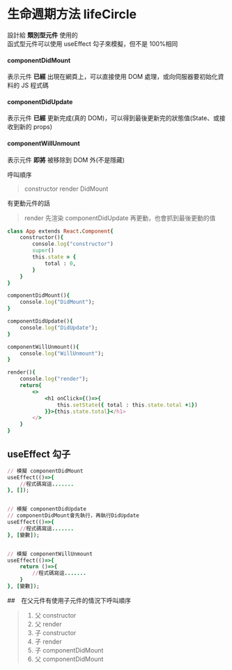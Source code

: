 # 生命週期方法 lifeCircle

設計給 **類別型元件** 使用的<br>
函式型元件可以使用 useEffect 勾子來模擬，但不是 100%相同

#### componentDidMount

表示元件 **已經** 出現在網頁上，可以直接使用 DOM 處理，或向伺服器要初始化資料的 JS 程式碼

#### componentDidUpdate

表示元件 **已經** 更新完成(真的 DOM)，可以得到最後更新完的狀態值(State、或接收到新的 props)

#### componentWillUnmount

表示元件 **即將** 被移除到 DOM 外(不是隱藏)

呼叫順序

> constructor
> render
> DidMount

有更動元件的話

> render 先渲染
> componentDidUpdate 再更動，也會抓到最後更動的值

```ruby
class App extends React.Component{
    constructor(){
        console.log("constructor")
        super()
        this.state = {
            total : 0,
        }
    }
}

componentDidMount(){
    console.log("DidMount");
}

componentDidUpdate(){
    console.log("DidUpdate");
}

componentWillUnmount(){
    console.log("WillUnmount");
}

render(){
    console.log("render");
    return{
        <>
            <h1 onClick={()=>{
                this.setState({ total : this.state.total +1})
            }}>{this.state.total}</h1>
        </>
    }
}

```

## useEffect 勾子

```ruby
// 模擬 componentDidMount
useEffect(()=>{
    //程式碼寫這.......
}, []);


// 模擬 componentDidUpdate
// componentDidMount會先執行，再執行DidUpdate
useEffect(()=>{
    //程式碼寫這.......
}, [變數]);


// 模擬 componentWillUnmount
useEffect(()=>{
    return ()=>{
        //程式碼寫這.......
    }
}, [變數]);
```

##　在父元件有使用子元件的情況下呼叫順序

> 1.  父 constructor
> 2.  父 render
> 3.  子 constructor
> 4.  子 render
> 5.  子 componentDidMount
> 6.  父 componentDidMount

